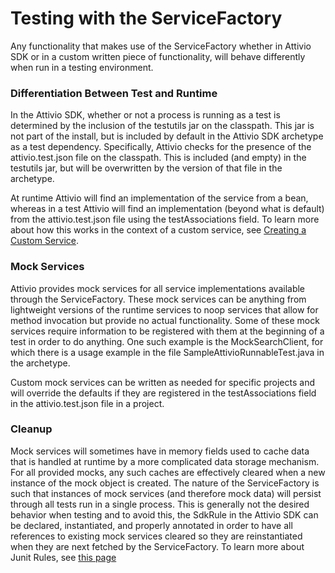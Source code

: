 # Testing with the ServiceFactory

Any functionality that makes use of the ServiceFactory whether in Attivio SDK or in a custom written piece of functionality, will behave differently when run in a testing environment.

### Differentiation Between Test and Runtime

In the Attivio SDK, whether or not a process is running as a test is determined by the inclusion of the testutils jar on the classpath.  This jar is not part of the install, but is included by default in the Attivio SDK archetype as a test dependency. Specifically, Attivio checks for the presence of the attivio.test.json file on the classpath.  This is included (and empty) in the testutils jar, but will be overwritten by the version of that file in the archetype.

At runtime Attivio will find an implementation of the service from a bean, whereas in a test Attivio will find an implementation (beyond what is default) from the attivio.test.json file using the testAssociations field.  To learn more about how this works in the context of a custom service, see [Creating a Custom Service](https://github.com/attivio/sdk/blob/5.5/creating_a_custom_service.md).

### Mock Services

Attivio provides mock services for all service implementations available through the ServiceFactory.  These mock services can be anything from lightweight versions of the runtime services to noop services that allow for method invocation but provide no actual functionality.  Some of these mock services require information to be registered with them at the beginning of a test in order to do anything.  One such example is the MockSearchClient, for which there is a usage example in the file SampleAttivioRunnableTest.java in the archetype.

Custom mock services can be written as needed for specific projects and will override the defaults if they are registered in the testAssociations field in the attivio.test.json file in a project.

### Cleanup

Mock services will sometimes have in memory fields used to cache data that is handled at runtime by a more complicated data storage mechanism.  For all provided mocks, any such caches are effectively cleared when a new instance of the mock object is created. The nature of the ServiceFactory is such that instances of mock services (and therefore mock data) will persist through all tests run in a single process.  This is generally not the desired behavior when testing and to avoid this, the SdkRule in the Attivio SDK can be declared, instantiated, and properly annotated in order to have all references to existing mock services cleared so they are reinstantiated when they are next fetched by the ServiceFactory.  To learn more about Junit Rules, see [this page](https://junit.org/junit4/javadoc/4.12/org/junit/Rule.html)
